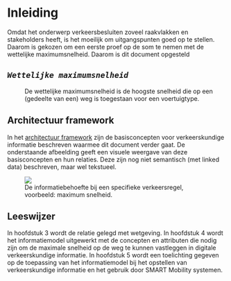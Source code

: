 # Inleiding

Omdat het onderwerp verkeersbesluiten zoveel raakvlakken en stakeholders heeft, is het moeilijk om uitgangspunten goed op te stellen. Daarom is gekozen om een eerste proef op de som te nemen met de wettelijke maximumsnelheid. Daarom is dit document opgesteld


## <dfn>`Wettelijke maximumsnelheid`

<dd> De wettelijke maximumsnelheid is de hoogste snelheid die op een (gedeelte van een) weg is toegestaan voor een voertuigtype. </dd>

## Architectuur framework
In het [architectuur framework](https://docs.crow.nl/verkeersborden/framework/) zijn de basisconcepten voor verkeerskundige informatie beschreven waarmee dit document verder gaat. De onderstaande afbeelding geeft een visuele weergave van deze basisconcepten en hun relaties. Deze zijn nog niet semantisch (met linked data) beschreven, maar wel tekstueel.

<figure>
<img src="./hoofdstukken/media/verkeersregel.jpg">
<figcaption>De informatiebehoefte bij een specifieke verkeersregel, voorbeeld: maximum snelheid. </caption>
</figure> 

## Leeswijzer
In hoofdstuk 3 wordt de relatie gelegd met wetgeving. 
In hoofdstuk 4 wordt het informatiemodel uitgewerkt met de concepten en attributen die nodig zijn om de maximale snelheid op de weg te kunnen vastleggen in digitale verkeerskundige informatie.
In hoofdstuk 5 wordt een toelichting gegeven op de toepassing van het informatiemodel bij het opstellen van verkeerskundige informatie en het gebruik door SMART Mobility systemen.

